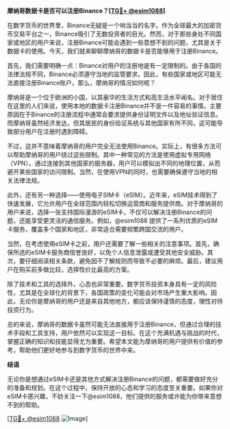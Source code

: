 **摩纳哥数据卡是否可以注册Binance？[[TG💪+ @esim1088](https://t.me/s/esim1088)]**

在数字货币的世界里，Binance无疑是一个响当当的名字。作为全球最大的加密货币交易平台之一，Binance吸引了无数投资者的目光。然而，对于那些身处不同国家或地区的用户来说，注册Binance可能会遇到一些意想不到的问题，尤其是关于数据卡的使用。今天，我们就来聊聊摩纳哥的数据卡是否能够用于注册Binance。

首先，我们需要明确一点：Binance对用户的注册地是有一定限制的。由于各国的法律法规不同，Binance必须遵守当地的监管要求。因此，有些国家或地区可能无法直接注册Binance账户。那么，摩纳哥的情况如何呢？

摩纳哥是一个位于欧洲的小国，以其豪华的生活方式和高生活水平闻名。对于居住在这里的人们来说，使用本地的数据卡注册Binance并不是一件容易的事情。主要原因在于Binance的注册流程中通常会要求提供身份证明文件以及地址验证信息。而摩纳哥虽然经济发达，但其居民的身份验证系统与其他国家有所不同，这可能导致部分用户在注册时遇到障碍。

不过，这并不意味着摩纳哥的用户完全无法使用Binance。实际上，有很多方法可以帮助摩纳哥的用户绕过这些限制。其中一种常见的方法是使用虚拟专用网络（VPN）。通过连接到其他国家的服务器，用户可以模拟出不同的地理位置，从而避开某些国家的访问限制。当然，在使用VPN的同时，也需要确保遵守当地的相关法律法规。

此外，还有另一种选择——使用电子SIM卡（eSIM）。近年来，eSIM技术得到了快速发展，它允许用户在全球范围内轻松切换运营商和服务提供商。对于摩纳哥的用户来说，选择一张支持国际漫游的eSIM卡，不仅可以解决注册Binance的问题，还能享受更灵活的通信服务。例如，@esim1088 提供了一系列优质的eSIM卡服务，覆盖多个国家和地区，非常适合需要频繁跨国交流的用户。

当然，在考虑使用eSIM卡之前，用户还需要了解一些相关的注意事项。首先，确保所选的eSIM卡服务商信誉良好，以免个人信息泄露或遭受其他安全威胁。其次，要仔细阅读相关条款，避免因不了解规则而导致不必要的麻烦。最后，建议用户在购买前多做比较，选择性价比最高的方案。

除了技术和工具的选择外，心态也非常重要。数字货币投资本身具有一定的风险性，尤其是在全球化的背景下，各国政策的变化可能会对市场产生重大影响。因此，无论你是摩纳哥的用户还是来自其他地方，都应该保持谨慎的态度，理性对待投资行为。

总的来说，摩纳哥的数据卡虽然可能无法直接用于注册Binance，但通过合理的技术手段和工具支持，用户依然可以实现这一目标。在这个充满机遇与挑战的时代，掌握正确的知识和技能显得尤为重要。希望本文能为摩纳哥的用户提供有价值的参考，帮助他们更好地参与到数字货币的世界中来。

**结语**

无论你是想通过eSIM卡还是其他方式解决注册Binance的问题，都需要做好充分的准备和规划。在这个过程中，保持开放的心态和学习的态度至关重要。如果你对eSIM卡感兴趣，不妨关注一下@esim1088，他们提供的服务或许能为你带来意想不到的帮助。

[[TG💪+ @esim1088](https://t.me/s/esim1088) ![Image](https://i.postimg.cc/4NQfJmqS/Snipaste-2025-05-13-00-14-12.png)]